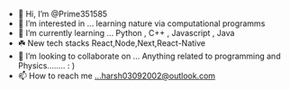 - 👋 Hi, I’m @Prime351585
- 👀 I’m interested in ... learning nature via computational programms
- 🌱 I’m currently learning ... Python , C++ , Javascript , Java
- ☘️ New tech stacks React,Node,Next,React-Native 
- 💞️ I’m looking to collaborate on ... Anything related to programming and Physics........ : )
- 📫 How to reach me ...harsh03092002@outlook.com

<!---
Prime351585/Prime351585 is a ✨ special ✨ repository because its `README.md` (this file) appears on your GitHub profile.
You can click the Preview link to take a look at your changes.
--->
